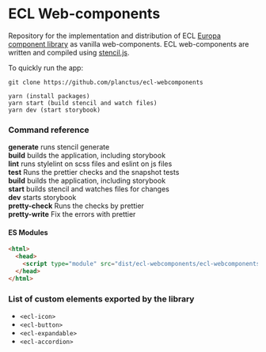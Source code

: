 # ECL Web-components

Repository for the implementation and distribution of ECL [Europa component library](https://ec.europa.eu/component-library) as vanilla web-components.
ECL web-components are written and compiled using [stencil.js](https://stenciljs.com/).

To quickly run the app:

```
git clone https://github.com/planctus/ecl-webcomponents

yarn (install packages)
yarn start (build stencil and watch files)
yarn dev (start storybook)
```

### Command reference

**generate** runs stencil generate  
**build** builds the application, including storybook  
**lint** runs stylelint on scss files and eslint on js files  
**test** Runs the prettier checks and the snapshot tests  
**build** builds the application, including storybook  
**start** builds stencil and watches files for changes  
**dev** starts storybook  
**pretty-check** Runs the checks by prettier  
**pretty-write** Fix the errors with prettier

#### ES Modules

```html
<html>
  <head>
    <script type="module" src="dist/ecl-webcomponents/ecl-webcomponents.esm.js"></script>
  </head>
</html>
```

### List of custom elements exported by the library

- `<ecl-icon>`
- `<ecl-button>`
- `<ecl-expandable>`
- `<ecl-accordion>`
